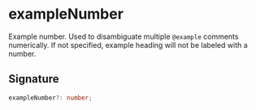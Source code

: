 
# exampleNumber

Example number. Used to disambiguate multiple `@example` comments numerically. If not specified, example heading will not be labeled with a number.

## Signature

```typescript
exampleNumber?: number;
```
